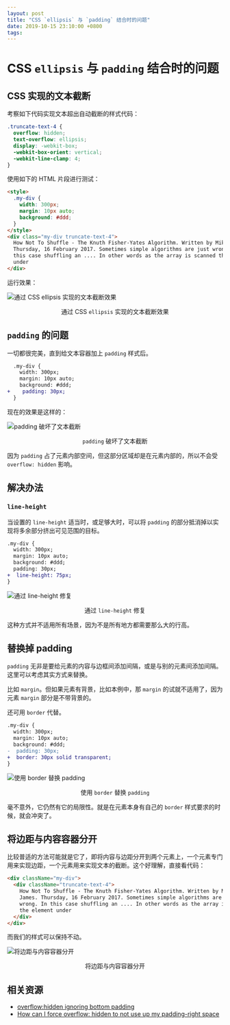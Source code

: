 ```yaml
---
layout: post
title: "CSS `ellipsis` 与 `padding` 结合时的问题"
date: 2019-10-15 23:10:00 +0800
tags: 
---
```

    
# CSS `ellipsis` 与 `padding` 结合时的问题

## CSS 实现的文本截断

考察如下代码实现文本超出自动截断的样式代码：

```css
.truncate-text-4 {
  overflow: hidden;
  text-overflow: ellipsis;
  display: -webkit-box;
  -webkit-box-orient: vertical;
  -webkit-line-clamp: 4;
}
```

使用如下的 HTML 片段进行测试：

```html
<style>
  .my-div {
    width: 300px;
    margin: 10px auto;
    background: #ddd;
  }
</style>
<div class="my-div truncate-text-4">
  How Not To Shuffle - The Knuth Fisher-Yates Algorithm. Written by Mike James.
  Thursday, 16 February 2017. Sometimes simple algorithms are just wrong. In
  this case shuffling an .... In other words as the array is scanned the element
  under
</div>
```

运行效果：

![通过 CSS `ellipsis` 实现的文本截断效果](https://user-images.githubusercontent.com/3783096/66835691-92488280-ef92-11e9-8ab9-68f27863f119.png)
<p align="center">通过 CSS <code>ellipsis</code> 实现的文本截断效果</p>

## `padding` 的问题

一切都很完美，直到给文本容器加上 `padding` 样式后。

```diff
  .my-div {
    width: 300px;
    margin: 10px auto;
    background: #ddd;
+    padding: 30px;
  }
```

现在的效果是这样的：

![`padding` 破坏了文本截断](https://user-images.githubusercontent.com/3783096/66835765-af7d5100-ef92-11e9-96ff-78ab6778e06a.png)
<p align="center"><code>padding</code> 破坏了文本截断</p>

因为 `padding` 占了元素内部空间，但这部分区域却是在元素内部的，所以不会受 `overflow: hidden` 影响。

## 解决办法

### `line-height`

当设置的 `line-height` 适当时，或足够大时，可以将 `padding` 的部分抵消掉以实现将多余部分挤出可见范围的目标。

```diff
.my-div {
  width: 300px;
  margin: 10px auto;
  background: #ddd;
  padding: 30px;
+  line-height: 75px;
}
```

![通过 `line-height` 修复](https://user-images.githubusercontent.com/3783096/66835792-bc01a980-ef92-11e9-8855-d9c0aef47619.png)
<p align="center">通过 <code>line-height</code> 修复</p>

这种方式并不适用所有场景，因为不是所有地方都需要那么大的行高。

## 替换掉 padding

`padding` 无非是要给元素的内容与边框间添加间隔，或是与别的元素间添加间隔。这里可以考虑其实方式来替换。

比如 `margin`。但如果元素有背景，比如本例中，那 `margin` 的试就不适用了，因为元素 `margin` 部分是不带背景的。

还可用 `border` 代替。

```diff
.my-div {
  width: 300px;
  margin: 10px auto;
  background: #ddd;
-  padding: 30px;
+  border: 30px solid transparent;
}
```

![使用 `border` 替换 `padding`](https://user-images.githubusercontent.com/3783096/66835839-ccb21f80-ef92-11e9-862e-6826c99aadb8.png)
<p align="center">使用 <code>border</code> 替换 <code>padding</code></p>

毫不意外，它仍然有它的局限性。就是在元素本身有自己的 `border` 样式要求的时候，就会冲突了。

## 将边距与内容容器分开

比较普适的方法可能就是它了，即将内容与边距分开到两个元素上，一个元素专门用来实现边距，一个元素用来实现文本的截断。这个好理解，直接看代码：

```html
<div className="my-div">
  <div className="truncate-text-4">
    How Not To Shuffle - The Knuth Fisher-Yates Algorithm. Written by Mike
    James. Thursday, 16 February 2017. Sometimes simple algorithms are just
    wrong. In this case shuffling an .... In other words as the array is scanned
    the element under
  </div>
</div>
```

而我们的样式可以保持不动。

![将边距与内容容器分开](https://user-images.githubusercontent.com/3783096/66835866-dc316880-ef92-11e9-93f9-fe832fb3b4c0.png)
<p align="center">将边距与内容容器分开</p>


## 相关资源

- [overflow:hidden ignoring bottom padding](https://stackoverflow.com/questions/8981811/overflowhidden-ignoring-bottom-padding/14360994)
- [How can I force overflow: hidden to not use up my padding-right space](https://stackoverflow.com/questions/1071927/how-can-i-force-overflow-hidden-to-not-use-up-my-padding-right-space)

    